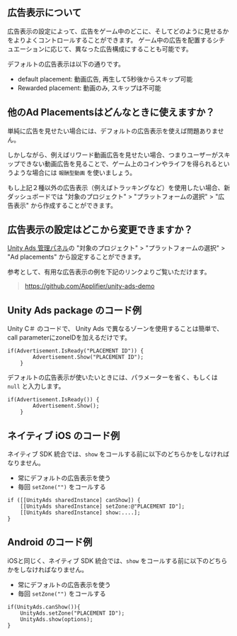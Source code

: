 ## 広告表示について

広告表示の設定によって、広告をゲーム中のどこに、そしてどのように見せるかをよりよくコントロールすることができます。
ゲーム中の広告を配置するシチュエーションに応じて、異なった広告構成にすることも可能です。

デフォルトの広告表示は以下の通りです。

* default placement: 動画広告, 再生して5秒後からスキップ可能
* Rewarded placement: 動画のみ, スキップは不可能

## 他のAd Placementsはどんなときに使えますか？

単純に広告を見せたい場合には、デフォルトの広告表示を使えば問題ありません。

しかしながら、例えばリワード動画広告を見せたい場合、つまりユーザーがスキップできない動画広告を見ることで、ゲーム上のコインやライフを得られるというような場合には `報酬型動画` を使いましょう。

もし上記２種以外の広告表示（例えばトラッキングなど）を使用したい場合、新ダッシュボードでは "対象のプロジェクト" > "プラットフォームの選択" > "広告表示" から作成することができます。

## 広告表示の設定はどこから変更できますか？

[Unity Ads 管理パネル](https://unityads.unity3d.com/admin/)の "対象のプロジェクト" > "プラットフォームの選択" > "Ad placements" から設定することができます。

参考として、有用な広告表示の例を下記のリンクよりご覧いただけます。
>https://github.com/Applifier/unity-ads-demo

## Unity Ads package のコード例

Unity C＃ のコードで、 Unity Ads で異なるゾーンを使用することは簡単で、call parameterにzoneIDを加えるだけです。

```
if(Advertisement.IsReady("PLACEMENT ID")) {
        Advertisement.Show("PLACEMENT ID");
    }
```

デフォルトの広告表示が使いたいときには、パラメーターを省く、もしくは `null` と入力します。

```
if(Advertisement.IsReady()) {
        Advertisement.Show();
    }
```

## ネイティブ iOS のコード例

ネイティブ SDK 統合では、`show` をコールする前に以下のどちらかをしなければなりません。
 
- 常にデフォルトの広告表示を使う
- 毎回 `setZone("")` をコールする



```
if ([[UnityAds sharedInstance] canShow]) {
    [[UnityAds sharedInstance] setZone:@"PLACEMENT ID"];
    [[UnityAds sharedInstance] show:....];
}
```

## Android のコード例

iOSと同じく、ネイティブ SDK 統合では、`show` をコールする前に以下のどちらかをしなければなりません。
 
- 常にデフォルトの広告表示を使う
- 毎回 `setZone("")` をコールする

```
if(UnityAds.canShow()){
    UnityAds.setZone("PLACEMENT ID");
    UnityAds.show(options);
}
```
